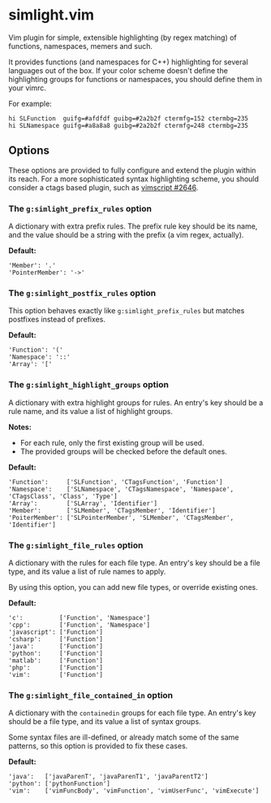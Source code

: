 simlight.vim
============

Vim plugin for simple, extensible highlighting (by regex matching) of functions,
namespaces, memers and such.

It provides functions (and namespaces for C++) highlighting for several
languages out of the box. If your color scheme doesn't define the highlighting
groups for functions or namespaces, you should define them in your vimrc.

For example:

```vim
hi SLFunction  guifg=#afdfdf guibg=#2a2b2f ctermfg=152 ctermbg=235
hi SLNamespace guifg=#a8a8a8 guibg=#2a2b2f ctermfg=248 ctermbg=235
```

Options
-------

These options are provided to fully configure and extend the plugin within its
reach. For a more sophisticated syntax highlighting scheme, you should consider
a ctags based plugin, such as
[vimscript #2646](http://www.vim.org/scripts/script.php?script_id=2646).

### The `g:simlight_prefix_rules` option

A dictionary with extra prefix rules. The prefix rule key should be its name,
and the value should be a string with the prefix (a vim regex, actually).

**Default:**
```vim
'Member': '.'
'PointerMember': '->'
```

### The `g:simlight_postfix_rules` option

This option behaves exactly like `g:simlight_prefix_rules` but matches postfixes
instead of prefixes.

**Default:**
```vim
'Function': '('
'Namespace': '::'
'Array': '['
```

### The `g:simlight_highlight_groups` option

A dictionary with extra highlight groups for rules. An entry's key should be a
rule name, and its value a list of highlight groups.

**Notes:**
* For each rule, only the first existing group will be used.
* The provided groups will be checked before the default ones.

**Default:**
```vim
'Function':     ['SLFunction', 'CTagsFunction', 'Function']
'Namespace':    ['SLNamespace', 'CTagsNamespace', 'Namespace', 'CTagsClass', 'Class', 'Type']
'Array':        ['SLArray', 'Identifier']
'Member':       ['SLMember', 'CTagsMember', 'Identifier']
'PoiterMember': ['SLPointerMember', 'SLMember', 'CTagsMember', 'Identifier']
```

### The `g:simlight_file_rules` option

A dictionary with the rules for each file type. An entry's key should be a file
type, and its value a list of rule names to apply.

By using this option, you can add new file types, or override existing ones.

**Default:**
```vim
'c':          ['Function', 'Namespace']
'cpp':        ['Function', 'Namespace']
'javascript': ['Function']
'csharp':     ['Function']
'java':       ['Function']
'python':     ['Function']
'matlab':     ['Function']
'php':        ['Function']
'vim':        ['Function']
```

### The `g:simlight_file_contained_in` option

A dictionary with the `containedin` groups for each file type. An entry's key
should be a file type, and its value a list of syntax groups.

Some syntax files are ill-defined, or already match some of the same patterns, so this
option is provided to fix these cases.

**Default:**
```vim
'java':   ['javaParenT', 'javaParenT1', 'javaParentT2']
'python': ['pythonFunction']
'vim':    ['vimFuncBody', 'vimFunction', 'vimUserFunc', 'vimExecute']
```

